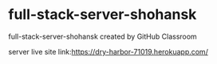 # full-stack-server-shohansk
full-stack-server-shohansk created by GitHub Classroom

server live site link:https://dry-harbor-71019.herokuapp.com/


